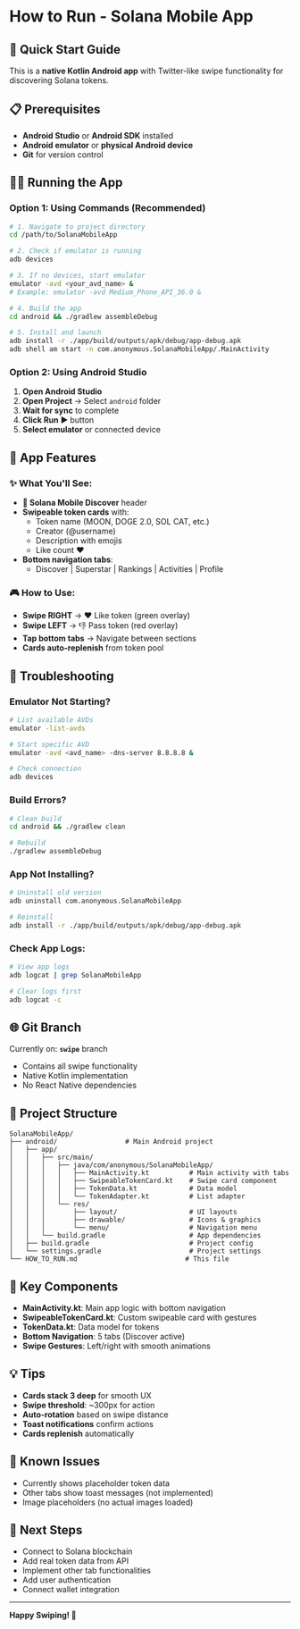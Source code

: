 # How to Run - Solana Mobile App

## 🚀 Quick Start Guide

This is a **native Kotlin Android app** with Twitter-like swipe functionality for discovering Solana tokens.

## 📋 Prerequisites

- **Android Studio** or **Android SDK** installed
- **Android emulator** or **physical Android device**
- **Git** for version control

## 🏃‍♂️ Running the App

### Option 1: Using Commands (Recommended)

```bash
# 1. Navigate to project directory
cd /path/to/SolanaMobileApp

# 2. Check if emulator is running
adb devices

# 3. If no devices, start emulator
emulator -avd <your_avd_name> &
# Example: emulator -avd Medium_Phone_API_36.0 &

# 4. Build the app
cd android && ./gradlew assembleDebug

# 5. Install and launch
adb install -r ./app/build/outputs/apk/debug/app-debug.apk
adb shell am start -n com.anonymous.SolanaMobileApp/.MainActivity
```

### Option 2: Using Android Studio

1. **Open Android Studio**
2. **Open Project** → Select `android` folder
3. **Wait for sync** to complete
4. **Click Run** ▶️ button
5. **Select emulator** or connected device

## 📱 App Features

### ✨ What You'll See:
- **🚀 Solana Mobile Discover** header
- **Swipeable token cards** with:
  - Token name (MOON, DOGE 2.0, SOL CAT, etc.)
  - Creator (@username)
  - Description with emojis
  - Like count ❤️
- **Bottom navigation tabs**:
  - Discover | Superstar | Rankings | Activities | Profile

### 🎮 How to Use:
- **Swipe RIGHT** → ❤️ Like token (green overlay)
- **Swipe LEFT** → 👎 Pass token (red overlay)  
- **Tap bottom tabs** → Navigate between sections
- **Cards auto-replenish** from token pool

## 🔧 Troubleshooting

### Emulator Not Starting?
```bash
# List available AVDs
emulator -list-avds

# Start specific AVD
emulator -avd <avd_name> -dns-server 8.8.8.8 &

# Check connection
adb devices
```

### Build Errors?
```bash
# Clean build
cd android && ./gradlew clean

# Rebuild
./gradlew assembleDebug
```

### App Not Installing?
```bash
# Uninstall old version
adb uninstall com.anonymous.SolanaMobileApp

# Reinstall
adb install -r ./app/build/outputs/apk/debug/app-debug.apk
```

### Check App Logs:
```bash
# View app logs
adb logcat | grep SolanaMobileApp

# Clear logs first
adb logcat -c
```

## 🌐 Git Branch

Currently on: **`swipe`** branch
- Contains all swipe functionality
- Native Kotlin implementation
- No React Native dependencies

## 📂 Project Structure

```
SolanaMobileApp/
├── android/                 # Main Android project
│   ├── app/
│   │   ├── src/main/
│   │   │   ├── java/com/anonymous/SolanaMobileApp/
│   │   │   │   ├── MainActivity.kt          # Main activity with tabs
│   │   │   │   ├── SwipeableTokenCard.kt    # Swipe card component
│   │   │   │   ├── TokenData.kt             # Data model
│   │   │   │   └── TokenAdapter.kt          # List adapter
│   │   │   └── res/
│   │   │       ├── layout/                  # UI layouts
│   │   │       ├── drawable/                # Icons & graphics
│   │   │       └── menu/                    # Navigation menu
│   │   └── build.gradle                     # App dependencies
│   ├── build.gradle                         # Project config
│   └── settings.gradle                      # Project settings
└── HOW_TO_RUN.md                           # This file
```

## 🎯 Key Components

- **MainActivity.kt**: Main app logic with bottom navigation
- **SwipeableTokenCard.kt**: Custom swipeable card with gestures
- **TokenData.kt**: Data model for tokens
- **Bottom Navigation**: 5 tabs (Discover active)
- **Swipe Gestures**: Left/right with smooth animations

## 💡 Tips

- **Cards stack 3 deep** for smooth UX
- **Swipe threshold**: ~300px for action
- **Auto-rotation** based on swipe distance
- **Toast notifications** confirm actions
- **Cards replenish** automatically

## 🐛 Known Issues

- Currently shows placeholder token data
- Other tabs show toast messages (not implemented)
- Image placeholders (no actual images loaded)

## 🚀 Next Steps

- Connect to Solana blockchain
- Add real token data from API
- Implement other tab functionalities
- Add user authentication
- Connect wallet integration

---

**Happy Swiping! 🎉**